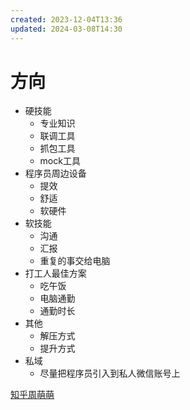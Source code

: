 ```yaml
---
created: 2023-12-04T13:36
updated: 2024-03-08T14:30
---
```

# 方向
- 硬技能
	- 专业知识
	- 联调工具
	- 抓包工具
	- mock工具
- 程序员周边设备
	- 提效
	- 舒适
	- 软硬件
- 软技能
	- 沟通
	- 汇报
	- 重复的事交给电脑
- 打工人最佳方案
	- 吃午饭
	- 电脑通勤
	- 通勤时长
- 其他
	- 解压方式
	- 提升方式
- 私域
	- 尽量把程序员引入到私人微信账号上

[知乎周萌萌](https://www.zhihu.com/people/zhoumengmeng/posts)